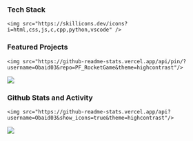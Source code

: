 ### Tech Stack
```
<img src="https://skillicons.dev/icons?i=html,css,js,c,cpp,python,vscode" />
```
<!--<img src="https://skillicons.dev/icons?i=html,css,js,c,cpp,python" height="50">-->

### Featured Projects
```
<img src="https://github-readme-stats.vercel.app/api/pin/?username=Obaid03&repo=PF_RocketGame&theme=highcontrast"/>
```
<img src="https://github-readme-stats.vercel.app/api/pin/?username=Obaid03&repo=PF_RocketGame&theme=highcontrast"/>


### Github Stats and Activity
```
<img src="https://github-readme-stats.vercel.app/api?username=Obaid03&show_icons=true&theme=highcontrast"/>
```
<img src="https://github-readme-stats.vercel.app/api?username=Obaid03&show_icons=true&theme=highcontrast" />

